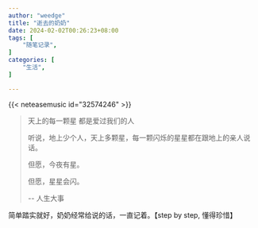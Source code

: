 ```yaml
---
author: "weedge"
title: "逝去的奶奶"
date: 2024-02-02T00:26:23+08:00
tags: [
	"随笔记录",
]
categories: [
	"生活",
]

---
```


{{< neteasemusic id="32574246" >}}

> 天上的每一颗星 都是爱过我们的人
>
>  听说，地上少个人，天上多颗星，每一颗闪烁的星星都在跟地上的亲人说话。
>
>  但愿，今夜有星。
>
>  但愿，星星会闪。
>
> -- 人生大事

  简单踏实就好，奶奶经常给说的话，一直记着。【step by step, 懂得珍惜】

<!--more-->

